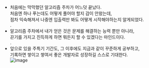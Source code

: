 - 처음에는 막막했던 알고리즘 주차가 어느덧 끝났다.  
  처음엔 하나 푸는데도 어떻게 풀어야 할지 감이 안왔는데,  
  점차 익숙해져서 나중엔 입출력만 봐도 어떻게 시작해야하는지 알게되었다.  
 .  
- 알고리즘 주차에서 내가 얻은 것은 문제를 해결하는 능력 뿐만 아니라,  
  끈기를 가지고 진득하게 하면 뭐든지 할 수 있겠다는 마인드이다.  
.  
- 앞으로 있을 주특기 기간도, 그 이후에도 지금과 같이 꾸준하게 공부하고,  
  기록하면 쌓이고 쌓여서 좋은 개발자로 성장하길 스스로 기대한다.  
  ![image](https://user-images.githubusercontent.com/80080041/123545865-42751380-d795-11eb-92c4-2c373680132b.png)
